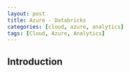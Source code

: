 ```yaml
---
layout: post
title: Azure - Databricks
categories: [cloud, azure, analytics]
tags: [Cloud, Azure, Analytics]
---
```


## Introduction
